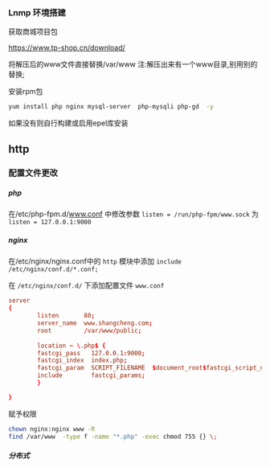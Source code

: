 ### Lnmp 环境搭建

获取商城项目包

https://www.tp-shop.cn/download/

将解压后的www文件直接替换/var/www 注:解压出来有一个www目录,别用别的替换;

安装rpm包

```bash
yum install php nginx mysql-server  php-mysqli php-gd  -y
```

如果没有则自行构建或启用epel库安装

## http

### 配置文件更改

##### php

在/etc/php-fpm.d/www.conf 中修改参数 `listen = /run/php-fpm/www.sock`
为 `listen = 127.0.0.1:9000`

##### nginx

在/etc/nginx/nginx.conf中的 `http` 模块中添加 `include /etc/nginx/conf.d/*.conf;`

在 `/etc/nginx/conf.d/` 下添加配置文件 `www.conf`

```conf
server 
{
        listen       80;
        server_name  www.shangcheng.com;
        root         /var/www/public;
		
		location ~ \.php$ {
		fastcgi_pass   127.0.0.1:9000;
		fastcgi_index  index.php;
		fastcgi_param  SCRIPT_FILENAME  $document_root$fastcgi_script_name;
		include        fastcgi_params;
		}

}
```

赋予权限
```bash
chown nginx:nginx www -R
find /var/www  -type f -name "*.php" -exec chmod 755 {} \;
```


##### 分布式
